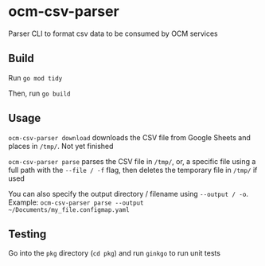 # ocm-csv-parser
Parser CLI to format csv data to be consumed by OCM services

## Build
Run `go mod tidy`

Then, run `go build`

## Usage
`ocm-csv-parser download` downloads the CSV file from Google Sheets and places in `/tmp/`. Not yet finished

`ocm-csv-parser parse` parses the CSV file in `/tmp/`, or, a specific file using a full path with the `--file / -f` flag, then deletes the temporary file in `/tmp/` if used

You can also specify the output directory / filename using `--output / -o`. Example: `ocm-csv-parser parse --output ~/Documents/my_file.configmap.yaml`

## Testing
Go into the `pkg` directory (`cd pkg`) and run `ginkgo` to run unit tests